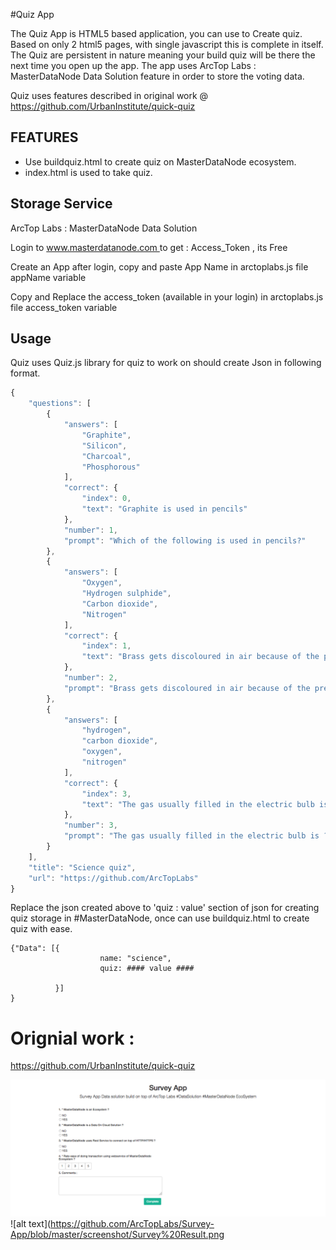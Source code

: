 #Quiz App

The Quiz App is HTML5 based application, you can use to Create quiz. Based on only 2 html5 pages, with single javascript this is complete in itself. 
The Quiz are persistent in nature meaning your build quiz will be there the next time you open up the app. The app uses ArcTop Labs : MasterDataNode Data Solution
feature in order to store the voting data.

Quiz uses features described in original work @ https://github.com/UrbanInstitute/quick-quiz


## FEATURES ##

 - Use buildquiz.html to create quiz on MasterDataNode ecosystem.
 - index.html is used to take quiz.
 
## Storage Service ##
ArcTop Labs : MasterDataNode Data Solution
<p>Login to <a href="https://www.masterdatanode.com"> www.masterdatanode.com </a> to get : Access_Token , its Free</p>
<p>Create an App after login, copy and paste App Name in arctoplabs.js file appName variable</p>
<p>Copy and Replace the access_token (available in your login) in arctoplabs.js file access_token variable</p>
            


## Usage

Quiz uses Quiz.js library for quiz to work on should create Json in following format.

```javascript
{
    "questions": [
        {
            "answers": [
                "Graphite",
                "Silicon",
                "Charcoal",
                "Phosphorous"
            ],
            "correct": {
                "index": 0,
                "text": "Graphite is used in pencils"
            },
            "number": 1,
            "prompt": "Which of the following is used in pencils?"
        },
        {
            "answers": [
                "Oxygen",
                "Hydrogen sulphide",
                "Carbon dioxide",
                "Nitrogen"
            ],
            "correct": {
                "index": 1,
                "text": "Brass gets discoloured in air because of the presence Hydrogen sulphide"
            },
            "number": 2,
            "prompt": "Brass gets discoloured in air because of the presence of which of the following gases in air?"
        },
        {
            "answers": [
                "hydrogen",
                "carbon dioxide",
                "oxygen",
                "nitrogen"
            ],
            "correct": {
                "index": 3,
                "text": "The gas usually filled in the electric bulb is Nitrogen"
            },
            "number": 3,
            "prompt": "The gas usually filled in the electric bulb is ?"
        }
    ],
    "title": "Science quiz",
    "url": "https://github.com/ArcTopLabs"
}
```

Replace the json created above to 'quiz : value' section of json for creating quiz storage in #MasterDataNode, once can use buildquiz.html to create quiz with ease.  
```
{"Data": [{
                    name: "science",
                    quiz: #### value ####

          }]
}
```



# Orignial work :
https://github.com/UrbanInstitute/quick-quiz

![alt text](https://github.com/ArcTopLabs/Survey-App/blob/master/screenshot/Survey%20App%20using%20MasterDataNode%2C%20jQuery%2C%20SurveyJS%20Library%20Example.png)
![alt text](https://github.com/ArcTopLabs/Survey-App/blob/master/screenshot/Survey%20Result.png